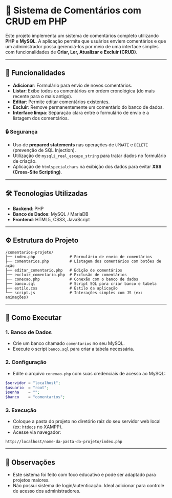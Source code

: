 # 📝 Sistema de Comentários com CRUD em PHP

Este projeto implementa um sistema de comentários completo utilizando **PHP** e **MySQL**. A aplicação permite que usuários enviem comentários e que um administrador possa gerenciá-los por meio de uma interface simples com funcionalidades de **Criar, Ler, Atualizar e Excluir (CRUD)**.

---

## 🚀 Funcionalidades

- **Adicionar**: Formulário para envio de novos comentários.  
- **Listar**: Exibe todos os comentários em ordem cronológica (do mais recente para o mais antigo).  
- **Editar**: Permite editar comentários existentes.  
- **Excluir**: Remove permanentemente um comentário do banco de dados.  
- **Interface limpa**: Separação clara entre o formulário de envio e a listagem dos comentários.  

### 🔒 Segurança

- Uso de **prepared statements** nas operações de `UPDATE` e `DELETE` (prevenção de SQL Injection).  
- Utilização de `mysqli_real_escape_string` para tratar dados no formulário de criação.  
- Aplicação de `htmlspecialchars` na exibição dos dados para evitar **XSS (Cross-Site Scripting)**.

---

## 🛠️ Tecnologias Utilizadas

- **Backend**: PHP  
- **Banco de Dados**: MySQL / MariaDB  
- **Frontend**: HTML5, CSS3, JavaScript  

---

## ⚙️ Estrutura do Projeto

```
/comentarios-projeto/
├── index.php               # Formulário de envio de comentários
├── comentarios.php         # Listagem dos comentários com botões de ação
├── editar_comentario.php   # Edição de comentários
├── excluir_comentario.php  # Exclusão de comentários
├── conexao.php             # Conexão com o banco de dados
├── banco.sql               # Script SQL para criar banco e tabela
├── estilo.css              # Estilo da aplicação
└── script.js               # Interações simples com JS (ex: animações)
```

---

## 🧪 Como Executar

### 1. Banco de Dados

- Crie um banco chamado `comentarios` no seu MySQL.  
- Execute o script `banco.sql` para criar a tabela necessária.

### 2. Configuração

- Edite o arquivo `conexao.php` com suas credenciais de acesso ao MySQL:

```php
$servidor = "localhost";
$usuario  = "root";
$senha    = "";
$banco    = "comentarios";
```

### 3. Execução

- Coloque a pasta do projeto no diretório raiz do seu servidor web local (ex: `htdocs` no XAMPP).
- Acesse via navegador:

```
http://localhost/nome-da-pasta-do-projeto/index.php
```

---

## 📌 Observações

- Este sistema foi feito com foco educativo e pode ser adaptado para projetos maiores.
- Não possui sistema de login/autenticação. Ideal adicionar para controle de acesso dos administradores.
